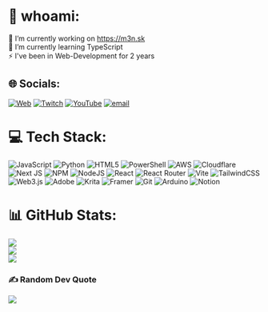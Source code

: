 # 💫 whoami:
🔭 I’m currently working on https://m3n.sk<br>🌱 I’m currently learning TypeScript<br>⚡ I've been in Web-Development for 2 years


## 🌐 Socials:
[![Web](https://img.shields.io/badge/MyWeb-%235391FE.svg?style=flat&logo=LinkTree&logoColor=white)](https://de-fo.github.io/web/) [![Twitch](https://img.shields.io/badge/Twitch-%239146FF.svg?logo=Twitch&logoColor=white)](https://twitch.tv/the_defo) [![YouTube](https://img.shields.io/badge/YouTube-%23FF0000.svg?logo=YouTube&logoColor=white)](https://youtube.com/@SebastiaNFPV_) [![email](https://img.shields.io/badge/Email-D14836?logo=gmail&logoColor=white)](mailto:sebastianglonek@protonmail.com) 

# 💻 Tech Stack:
![JavaScript](https://img.shields.io/badge/javascript-%23323330.svg?style=flat&logo=javascript&logoColor=%23F7DF1E) ![Python](https://img.shields.io/badge/python-3670A0?style=flat&logo=python&logoColor=ffdd54) ![HTML5](https://img.shields.io/badge/html5-%23E34F26.svg?style=flat&logo=html5&logoColor=white) ![PowerShell](https://img.shields.io/badge/PowerShell-%235391FE.svg?style=flat&logo=powershell&logoColor=white) ![AWS](https://img.shields.io/badge/AWS-%23FF9900.svg?style=flat&logo=amazon-aws&logoColor=white) ![Cloudflare](https://img.shields.io/badge/Cloudflare-F38020?style=flat&logo=Cloudflare&logoColor=white) ![Next JS](https://img.shields.io/badge/Next-black?style=flat&logo=next.js&logoColor=white) ![NPM](https://img.shields.io/badge/NPM-%23CB3837.svg?style=flat&logo=npm&logoColor=white) ![NodeJS](https://img.shields.io/badge/node.js-6DA55F?style=flat&logo=node.js&logoColor=white) ![React](https://img.shields.io/badge/react-%2320232a.svg?style=flat&logo=react&logoColor=%2361DAFB) ![React Router](https://img.shields.io/badge/React_Router-CA4245?style=flat&logo=react-router&logoColor=white) ![Vite](https://img.shields.io/badge/vite-%23646CFF.svg?style=flat&logo=vite&logoColor=white) ![TailwindCSS](https://img.shields.io/badge/tailwindcss-%2338B2AC.svg?style=flat&logo=tailwind-css&logoColor=white) ![Web3.js](https://img.shields.io/badge/web3.js-F16822?style=flat&logo=web3.js&logoColor=white) ![Adobe](https://img.shields.io/badge/Adobe-%23FF0000.svg?style=flat&logo=adobe&logoColor=white) ![Krita](https://img.shields.io/badge/Krita-203759?style=flat&logo=krita&logoColor=EEF37B) ![Framer](https://img.shields.io/badge/Framer-black?style=flat&logo=framer&logoColor=blue) ![Git](https://img.shields.io/badge/git-%23F05033.svg?style=flat&logo=git&logoColor=white) ![Arduino](https://img.shields.io/badge/-Arduino-00979D?style=flat&logo=Arduino&logoColor=white) ![Notion](https://img.shields.io/badge/Notion-%23000000.svg?style=flat&logo=notion&logoColor=white)
# 📊 GitHub Stats:
![](https://github-readme-stats.vercel.app/api?username=De-Fo&theme=tokyonight&hide_border=false&include_all_commits=true&count_private=true)<br/>
![](https://nirzak-streak-stats.vercel.app/?user=De-Fo&theme=tokyonight&hide_border=false)<br/>
![](https://github-readme-stats.vercel.app/api/top-langs/?username=De-Fo&theme=tokyonight&hide_border=false&include_all_commits=true&count_private=true&layout=compact)

### ✍️ Random Dev Quote
![](https://quotes-github-readme.vercel.app/api?type=horizontal&theme=radical)

